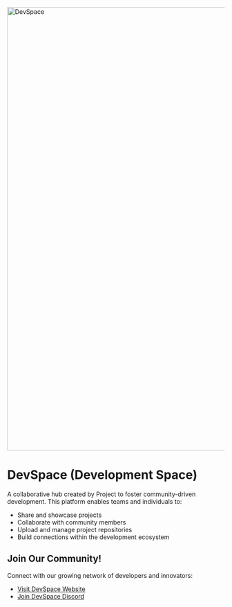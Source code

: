 <img width="1024" height="1024" alt="DevSpace" src="https://github.com/user-attachments/assets/b36bf440-80a3-420c-808e-af552764f46b" />

# DevSpace (Development Space)

A collaborative hub created by Project to foster community-driven development. This platform enables teams and individuals to:

- Share and showcase projects
- Collaborate with community members
- Upload and manage project repositories
- Build connections within the development ecosystem

## Join Our Community!

Connect with our growing network of developers and innovators:

- [Visit DevSpace Website](https://DevelopmentSpace.pages.dev)
- [Join DevSpace Discord](https://discord.gg/EzHu6tw5PQ)

